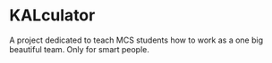 # KALculator
A project dedicated to teach MCS students how to work as a one big beautiful team. Only for smart people.
